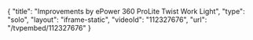 {
    "title": "Improvements by ePower 360 ProLite Twist Work Light",
    "type": "solo",
    "layout": "iframe-static",
    "videoId": "112327676",
    "url": "\/tvpembed\/112327676"
}